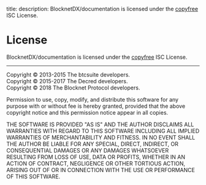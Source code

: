 title:
description: BlocknetDX/documentation is licensed under the [copyfree](http://copyfree.org) ISC License.

# License 

BlocknetDX/documentation is licensed under the [copyfree](http://copyfree.org) ISC License.

---

Copyright &copy; 2013-2015 The btcsuite developers.<br>
Copyright &copy; 2015-2017 The Decred developers.<br>
Copyright &copy; 2018 The Blocknet Protocol developers.

Permission to use, copy, modify, and distribute this software for any purpose with or without fee is hereby granted, provided that the above copyright notice and this permission notice appear in all copies.

THE SOFTWARE IS PROVIDED "AS IS" AND THE AUTHOR DISCLAIMS ALL WARRANTIES WITH REGARD TO THIS SOFTWARE INCLUDING ALL IMPLIED WARRANTIES OF MERCHANTABILITY AND FITNESS. IN NO EVENT SHALL THE AUTHOR BE LIABLE FOR ANY SPECIAL, DIRECT, INDIRECT, OR CONSEQUENTIAL DAMAGES OR ANY DAMAGES WHATSOEVER RESULTING FROM LOSS OF USE, DATA OR PROFITS, WHETHER IN AN ACTION OF CONTRACT, NEGLIGENCE OR OTHER TORTIOUS ACTION, ARISING OUT OF OR IN CONNECTION WITH THE USE OR PERFORMANCE OF THIS SOFTWARE.

